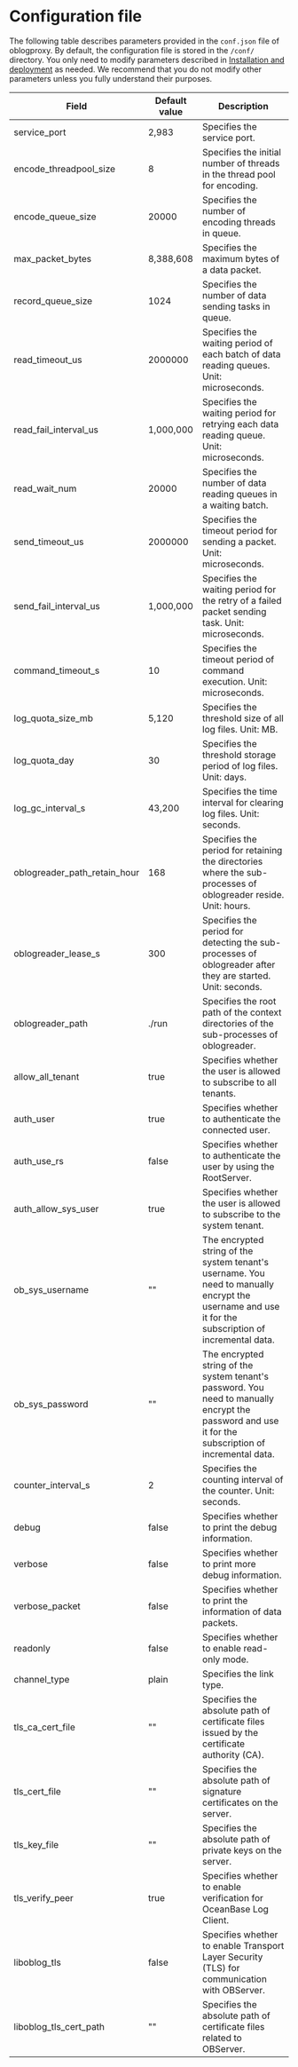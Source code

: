 Configuration file 
=======================================


The following table describes parameters provided in the `conf.json` file of oblogproxy. By default, the configuration file is stored in the `/conf/` directory. You only need to modify parameters described in [Installation and deployment](100.install-and-deploy-oblogproxy/100.use-source-code-to-build-an-oblogproxy.md) as needed. We recommend that you do not modify other parameters unless you fully understand their purposes.


|            Field             | Default value |                                                                     Description                                                                      |
|------------------------------|---------------|------------------------------------------------------------------------------------------------------------------------------------------------------|
| service_port                 | 2,983         | Specifies the service port.                                                                                                                          |
| encode_threadpool_size       | 8             | Specifies the initial number of threads in the thread pool for encoding.                                                                             |
| encode_queue_size            | 20000         | Specifies the number of encoding threads in queue.                                                                                                   |
| max_packet_bytes             | 8,388,608     | Specifies the maximum bytes of a data packet.                                                                                                        |
| record_queue_size            | 1024          | Specifies the number of data sending tasks in queue.                                                                                                 |
| read_timeout_us              | 2000000       | Specifies the waiting period of each batch of data reading queues. Unit: microseconds.                                                               |
| read_fail_interval_us        | 1,000,000     | Specifies the waiting period for retrying each data reading queue. Unit: microseconds.                                                               |
| read_wait_num                | 20000         | Specifies the number of data reading queues in a waiting batch.                                                                                      |
| send_timeout_us              | 2000000       | Specifies the timeout period for sending a packet. Unit: microseconds.                                                                               |
| send_fail_interval_us        | 1,000,000     | Specifies the waiting period for the retry of a failed packet sending task. Unit: microseconds.                                                      |
| command_timeout_s            | 10            | Specifies the timeout period of command execution. Unit: microseconds.                                                                               |
| log_quota_size_mb            | 5,120         | Specifies the threshold size of all log files. Unit: MB.                                                                                             |
| log_quota_day                | 30            | Specifies the threshold storage period of log files. Unit: days.                                                                                     |
| log_gc_interval_s            | 43,200        | Specifies the time interval for clearing log files. Unit: seconds.                                                                                   |
| oblogreader_path_retain_hour | 168           | Specifies the period for retaining the directories where the sub-processes of oblogreader reside. Unit: hours.                                       |
| oblogreader_lease_s          | 300           | Specifies the period for detecting the sub-processes of oblogreader after they are started. Unit: seconds.                                           |
| oblogreader_path             | ./run         | Specifies the root path of the context directories of the sub-processes of oblogreader.                                                              |
| allow_all_tenant             | true          | Specifies whether the user is allowed to subscribe to all tenants.                                                                                   |
| auth_user                    | true          | Specifies whether to authenticate the connected user.                                                                                                |
| auth_use_rs                  | false         | Specifies whether to authenticate the user by using the RootServer.                                                                                  |
| auth_allow_sys_user          | true          | Specifies whether the user is allowed to subscribe to the system tenant.                                                                             |
| ob_sys_username              | ""            | The encrypted string of the system tenant's username. You need to manually encrypt the username and use it for the subscription of incremental data. |
| ob_sys_password              | ""            | The encrypted string of the system tenant's password. You need to manually encrypt the password and use it for the subscription of incremental data. |
| counter_interval_s           | 2             | Specifies the counting interval of the counter. Unit: seconds.                                                                                       |
| debug                        | false         | Specifies whether to print the debug information.                                                                                                    |
| verbose                      | false         | Specifies whether to print more debug information.                                                                                                   |
| verbose_packet               | false         | Specifies whether to print the information of data packets.                                                                                          |
| readonly                     | false         | Specifies whether to enable read-only mode.                                                                                                          |
| channel_type                 | plain         | Specifies the link type.                                                                                                                             |
| tls_ca_cert_file             | ""            | Specifies the absolute path of certificate files issued by the certificate authority (CA).                                                           |
| tls_cert_file                | ""            | Specifies the absolute path of signature certificates on the server.                                                                                 |
| tls_key_file                 | ""            | Specifies the absolute path of private keys on the server.                                                                                           |
| tls_verify_peer              | true          | Specifies whether to enable verification for OceanBase Log Client.                                                                                   |
| liboblog_tls                 | false         | Specifies whether to enable Transport Layer Security (TLS) for communication with OBServer.                                                          |
| liboblog_tls_cert_path       | ""            | Specifies the absolute path of certificate files related to OBServer.                                                                                |



